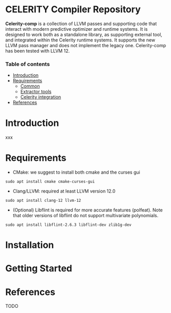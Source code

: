 CELERITY Compiler Repository
=========

**Celerity-comp** is a collection of LLVM passes and supporting code that interact with modern predictive optimizer and runtime systems.  It is designed to work both as a standalone library, as supporting external tool, and integrated within the Celerity runtime systems. It supports the new LLVM pass manager and does not implement the legacy one. 
Celerity-comp has been tested with LLVM 12.

### Table of contents
* [Introduction](#introduction)
* [Requirements](#requirements)
  * [Common](#common)
  * [Extractor tools](#extractor)
  * [Celerity integration](#celerityintegration)
* [References](#references)


Introduction
============
xxx

Requirements
============
  * CMake: we suggest to install both cmake and the curses gui
  ```console
  sudo apt install cmake cmake-curses-gui
  ```
  
  * Clang/LLVM: required at least LLVM version 12.0
  ```console
  sudo apt install clang-12 llvm-12 
  ```

  * (Optional) Libflint is required for more accurate features (polfeat). Note that older versions of libflint do not support multivariate polynomials.
  ```console
  sudo apt install libflint-2.6.3 libflint-dev zlib1g-dev
  ```


Installation
============  


Getting Started
===============  


References
============

TODO
